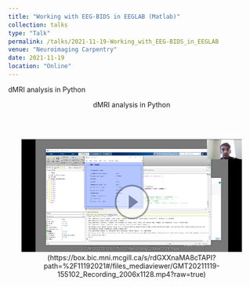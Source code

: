 ```yaml
---
title: "Working with EEG-BIDS in EEGLAB (Matlab)"
collection: talks
type: "Talk"
permalink: /talks/2021-11-19-Working_with_EEG-BIDS_in_EEGLAB
venue: "Neuroimaging Carpentry"
date: 2021-11-19
location: "Online"
---
```


dMRI analysis in Python<br>
<p align="center">
    dMRI analysis in Python
</p>
<br>
<br>
<p align="center">
    <img src="https://github.com/Davi1990/Davi1990.github.io/blob/master/images/screenshot_eeg.png?raw=true" alt="Photo" style="width: 450px;"/>(https://box.bic.mni.mcgill.ca/s/rdGXXnaMA8cTAPI?path=%2F11192021#/files_mediaviewer/GMT20211119-155102_Recording_2006x1128.mp4?raw=true)
</p>
